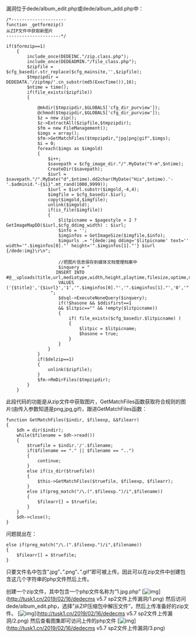 漏洞位于dede/album_edit.php或dede/album_add.php中：

```
/*---------------------
function _getformzip()
从ZIP文件中获取新图片
---------------------*/

if($formzip==1)
    {
        include_once(DEDEINC."/zip.class.php");
        include_once(DEDEADMIN."/file_class.php");
        $zipfile = $cfg_basedir.str_replace($cfg_mainsite,'',$zipfile);
        $tmpzipdir = DEDEDATA.'/ziptmp/'.cn_substr(md5(ExecTime()),16);
        $ntime = time();
        if(file_exists($zipfile))
        {

            @mkdir($tmpzipdir,$GLOBALS['cfg_dir_purview']);
            @chmod($tmpzipdir,$GLOBALS['cfg_dir_purview']);
            $z = new zip();
            $z->ExtractAll($zipfile,$tmpzipdir);
            $fm = new FileManagement();
            $imgs = array();
            $fm->GetMatchFiles($tmpzipdir,"jpg|png|gif",$imgs);
            $i = 0;
            foreach($imgs as $imgold)
            {
                $i++;
                $savepath = $cfg_image_dir."/".MyDate("Y-m",$ntime);
                CreateDir($savepath);
                $iurl = $savepath."/".MyDate("d",$ntime).dd2char(MyDate("His",$ntime).'-'.$adminid."-{$i}".mt_rand(1000,9999));
                $iurl = $iurl.substr($imgold,-4,4);
                $imgfile = $cfg_basedir.$iurl;
                copy($imgold,$imgfile);
                unlink($imgold);
                if(is_file($imgfile))
                {
                    $litpicname = $pagestyle > 2 ? GetImageMapDD($iurl,$cfg_ddimg_width) : $iurl;
                    $info = '';
                    $imginfos = GetImageSize($imgfile,$info);
                    $imgurls .= "{dede:img ddimg='$litpicname' text='' width='".$imginfos[0]."' height='".$imginfos[1]."'} $iurl {/dede:img}\r\n";

                    //把图片信息保存到媒体文档管理档案中
                    $inquery = "
                   INSERT INTO #@__uploads(title,url,mediatype,width,height,playtime,filesize,uptime,mid)
                    VALUES ('{$title}','{$iurl}','1','".$imginfos[0]."','".$imginfos[1]."','0','".filesize($imgfile)."','".$ntime."','$adminid');
                 ";
                    $dsql->ExecuteNoneQuery($inquery);
                    if(!$hasone && $ddisfirst==1
                    && $litpic=="" && !empty($litpicname))
                    {
                        if( file_exists($cfg_basedir.$litpicname) )
                        {
                            $litpic = $litpicname;
                            $hasone = true;
                        }
                    }
                }
            }
            if($delzip==1)
            {
                unlink($zipfile);
            }
            $fm->RmDirFiles($tmpzipdir);
        }
    }
```

此段代码的功能是从zip文件中获取图片，GetMatchFiles函数获取符合规则的图片(由传入参数知道是png,jpg,gif)，跟进GetMatchFiles函数：

```
function GetMatchFiles($indir, $fileexp, &$filearr)
{
    $dh = dir($indir);
    while($filename = $dh->read())
    {
        $truefile = $indir.'/'.$filename;
        if($filename == "." || $filename == "..")
        {
            continue;
        }
        else if(is_dir($truefile))
        {
            $this->GetMatchFiles($truefile, $fileexp, $filearr);
        }
        else if(preg_match("/\.(".$fileexp.")/i",$filename))
        {
            $filearr[] = $truefile;
        }
    }
    $dh->close();
}
```

问题就出在：

```
else if(preg_match("/\.(".$fileexp.")/i",$filename))
{
    $filearr[] = $truefile;
}
```

只要文件名中包含”.jpg”、”.png”、”.gif”即可被上传。因此可以在zip文件中创建包含这几个字符串的php文件然后上传。

创建一个zip文件，其中包含一个php文件名称为”1.jpg.php”
[![img](http://tusk1.cn/2019/02/16/dedecms%20v5.7%20sp2%E6%96%87%E4%BB%B6%E4%B8%8A%E4%BC%A0%E6%BC%8F%E6%B4%9E/1.png)](http://tusk1.cn/2019/02/16/dedecms v5.7 sp2文件上传漏洞/1.png)
然后访问dede/album_edit.php，选择”从ZIP压缩包中解压文件”，然后上传准备好的zip文件。
[![img](http://tusk1.cn/2019/02/16/dedecms%20v5.7%20sp2%E6%96%87%E4%BB%B6%E4%B8%8A%E4%BC%A0%E6%BC%8F%E6%B4%9E/2.png)](http://tusk1.cn/2019/02/16/dedecms v5.7 sp2文件上传漏洞/2.png)
然后查看图集即可访问上传的php文件
[![img](http://tusk1.cn/2019/02/16/dedecms%20v5.7%20sp2%E6%96%87%E4%BB%B6%E4%B8%8A%E4%BC%A0%E6%BC%8F%E6%B4%9E/3.png)](http://tusk1.cn/2019/02/16/dedecms v5.7 sp2文件上传漏洞/3.png)